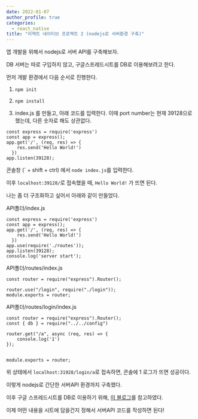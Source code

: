 ```yaml
---
date: 2022-01-07
author_profile: true
categories:
  - react_native
title: "리액트 네이티브 프로젝트 2 (nodejs로 서버환경 구축)"
---
```


앱 개발을 위해서 nodejs로 서버 API를 구축해보자.

DB 서버는 따로 구입하지 않고, 구글스프레드시트를 DB로 이용해보려고 한다.

먼저 개발 환경에서 다음 순서로 진행한다.

1. ```npm init```

2. ```npm install```

3. index.js 를 만들고, 아래 코드를 입력한다. 이때 port number는 현재 39128으로 했는데, 다른 숫자로 해도 상관없다.

```
const express = require('express')
const app = express();
app.get('/', (req, res) => {
    res.send('Hello World!')
  })
app.listen(39128);
```

콘솔창 (` + shift + ctrl) 에서 ```node index.js```를 입력한다.

이후 `localhost:39128/`로 접속했을 때, `Hello World!` 가 뜨면 된다.



나는 좀 더 구조화하고 싶어서 아래와 같이 만들었다.

API폴더/index.js
``` 
const express = require('express')
const app = express();
app.get('/', (req, res) => {
    res.send('Hello World!')
  })
app.use(require('./routes'));
app.listen(39128);
console.log('server start');
```

API폴더/routes/index.js
```
const router = require("express").Router();

router.use("/login", require("./login"));
module.exports = router;
```

API폴더/routes/login/index.js
```
const router = require("express").Router();
const { db } = require("../../config")

router.get("/a", async (req, res) => {
    console.log('1')
});


module.exports = router;
```

위 상태에서 `localhost:31928/login/a`로 접속하면, 콘솔에 1 로그가 뜨면 성공이다.

이렇게 nodejs로 간단한 서버API 환경까지 구축했다.



이후 구글 스프레드시트를 DB로 이용하기 위해, [이 블로그](https://ongamedev.tistory.com/429)를 참고하였다.

이제 어떤 내용을 시트에 담을건지 정해서 서버API 코드를 작성하면 된다!
 
